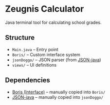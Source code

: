 # Zeugnis Calculator

Java terminal tool for calculating school grades.

## Structure

- `Main.java` – Entry point  
- `Boris/` – Custom interface system  
- `jsonDoggo/` – JSON parser (from [JSON-java](https://github.com/stleary/JSON-java))  
- `views/` – UI definitions

## Dependencies

- [Boris (Interface)](https://github.com/ChipperFluff/Interface) – manually copied into `Boris/`
- [JSON-java](https://github.com/stleary/JSON-java) – manually copied into `jsonDoggo/`
